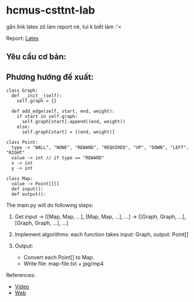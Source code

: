 # hcmus-csttnt-lab

gắn link latex zô làm report nè, tui k biết làm :'<

Report: [Latex](https://github.com/Wanbicoi/hcmus-csttnt-lab/blob/main/README.md)

## Yêu cầu cơ bản:

## Phương hướng đề xuất:

```
class Graph:
  def __init__(self):
    self.graph = {}

  def add_edge(self, start, end, weight):
    if start in self.graph:
      self.graph[start].append((end, weight))
    else:
      self.graph[start] = [(end, weight)]
```

```
class Point:
  type -> "WALL", "NONE", "REWARD", "REQUIRED", "UP", "DOWN", "LEFT", "RIGHT"
  value -> int // if type == "REWARD"
  x -> int
  y -> int

class Map:
  value -> Point[][]
  def input():
  def output():
```

The main.py will do following steps:

1. Get input -> [[Map, Map, ...], [Map, Map, ...], ...] -> [[Graph, Graph, ...], [Graph, Graph, ...], ...]

2. Implement algorithms: each function takes input: Graph, output: Point[]

3. Output:
    - Convert each Point[] to Map.
    - Write file: map-file.txt + jpg/mp4

References:
- [Video](https://www.facebook.com/nguyenthebinh288/videos/847813779289607)
- [Web](https://ngottrong.github.io/FindShortestPath/)
